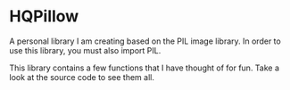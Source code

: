 # HQPillow
A personal library I am creating based on the PIL image library. In order to use this library, you must also import PIL.

This library contains a few functions that I have thought of for fun. Take a look at the source code to see them all.
